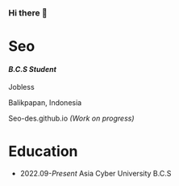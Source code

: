 


### Hi there 👋

# Seo
#### *B.C.S Student*

Jobless

Balikpapan, Indonesia 

Seo-des.github.io  *(Work on progress)*

# Education
- 2022.09-*Present* Asia Cyber University B.C.S

#

           


                                                  
                                                                 

<!--
**Seo-des/Seo-des** is a ✨ _special_ ✨ repository because its `README.md` (this file) appears on your GitHub profile.

Here are some ideas to get you started:

- 🔭 I’m currently working on ...
- 🌱 I’m currently learning ...
- 👯 I’m looking to collaborate on ...
- 🤔 I’m looking for help with ...
- 💬 Ask me about ...
- 📫 How to reach me: ...
- 😄 Pronouns: ...
- ⚡ Fun fact: ...
-->
